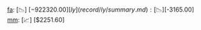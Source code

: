 [fa](record/fa/summary.md): [📉] [$-922320.00]  
[ly](record/ly/summary.md): [📉] [$-3165.00]  
[mm](record/mm/summary.md): [📈] [$2251.60]  
